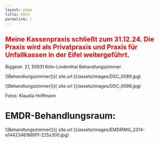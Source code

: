 ```yaml
---
layout: page
title: Köln
permalink: /
---
```


## <span style="color:red">Meine Kassenpraxis schließt zum 31.12.24. Die Praxis wird als Privatpraxis und Praxis für Unfallkassen in der Eifel weitergeführt.</span>

Biggestr. 21, 50931 Köln-Lindenthal
Behandlungszimmer

![Behandlungszimmer]({{ site.url }}/assets/images/DSC_0089.jpg)

![Behandlungszimmer]({{ site.url }}/assets/images/DSC_0099.jpg)

Fotos: Klaudia Hoffmann

# EMDR-Behandlungsraum:

![Behandlungszimmer]({{ site.url }}/assets/images/EMDRIMG_2314-e1442346188911-225x300.jpg)
